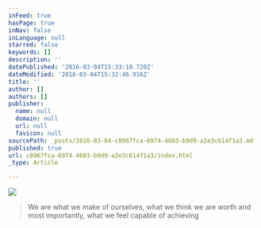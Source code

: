 ```yaml
---
inFeed: true
hasPage: true
inNav: false
inLanguage: null
starred: false
keywords: []
description: ''
datePublished: '2016-03-04T15:33:18.720Z'
dateModified: '2016-03-04T15:32:46.916Z'
title: ''
author: []
authors: []
publisher:
  name: null
  domain: null
  url: null
  favicon: null
sourcePath: _posts/2016-03-04-c8967fca-6974-4603-b9d9-a2e3c614f1a3.md
published: true
url: c8967fca-6974-4603-b9d9-a2e3c614f1a3/index.html
_type: Article

---
```

![](https://the-grid-user-content.s3-us-west-2.amazonaws.com/4d44003e-c34d-4164-9b2a-b2850e2ff351.jpg)

> We are what we make of ourselves, what we think we are worth and most importantly, what we feel capable of achieving
